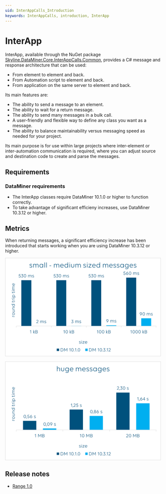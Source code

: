```yaml
---
uid: InterAppCalls_Introduction
keywords: InterAppCalls, introduction, InterApp
---
```


# InterApp

InterApp, available through the NuGet package [Skyline.DataMiner.Core.InterAppCalls.Common](https://www.nuget.org/packages/Skyline.DataMiner.Core.InterAppCalls.Common), provides a C# message and response architecture that can be used:

- From element to element and back.
- From Automation script to element and back.
- From application on the same server to element and back.

Its main features are:

- The ability to send a message to an element.
- The ability to wait for a return message.
- The ability to send many messages in a bulk call.
- A user-friendly and flexible way to define any class you want as a message.
- The ability to balance maintainability versus messaging speed as needed for your project.

Its main purpose is for use within large projects where inter-element or inter-automation communication is required, where you can adjust source and destination code to create and parse the messages.

## Requirements

### DataMiner requirements

- The InterApp classes require DataMiner 10.1.0 or higher to function correctly.
- To take advantage of significant efficieny increases, use DataMiner 10.3.12 or higher.

## Metrics

When returning messages, a significant efficiency increase has been introduced that starts working when you are using DataMiner 10.3.12 or higher.

![small-medium size messages graph](../../images/InterApp_Metrics_SmallMedium.png)

![huge size messages graph](../../images/InterApp_Metrics_Huge.png)

## Release notes

- [Range 1.0](xref:Skyline_DataMiner_Core_InterAppCalls_Range_1.0)
